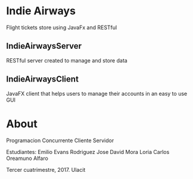 # Indie Airways
Flight tickets store using JavaFx and RESTful

## IndieAirwaysServer 
RESTful server created to manage and store data

## IndieAirwaysClient 
JavaFX client that helps users to manage their accounts in an easy to use GUI

# About
Programacion Concurrente Cliente Servidor

Estudiantes: 
Emilio Evans Rodriguez
Jose David Mora Loria
Carlos Oreamuno Alfaro

Tercer cuatrimestre, 2017. Ulacit